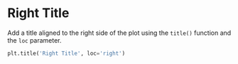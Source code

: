 # Right Title

Add a title aligned to the right side of the plot using the `title()` function and the `loc` parameter.

```python
plt.title('Right Title', loc='right')
```
